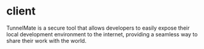 # client

TunnelMate is a secure tool that allows developers to easily expose their local development environment to the internet, providing a seamless way to share their work with the world.
